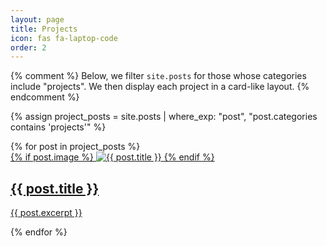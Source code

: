 ```yaml
---
layout: page
title: Projects
icon: fas fa-laptop-code
order: 2
---
```


{% comment %}
Below, we filter `site.posts` for those whose categories include "projects".
We then display each project in a card-like layout.
{% endcomment %}

{% assign project_posts = site.posts | where_exp: "post", "post.categories contains 'projects'" %}

<div class="project-list">
  {% for post in project_posts %}
  <div class="project-card">
    <a href="{{ post.url | relative_url }}">
      {% if post.image %}
      <img src="{{ post.image | relative_url }}" alt="{{ post.title }}">
      {% endif %}
      <h2>{{ post.title }}</h2>
      <p>{{ post.excerpt }}</p>
    </a>
  </div>
  {% endfor %}
</div>
